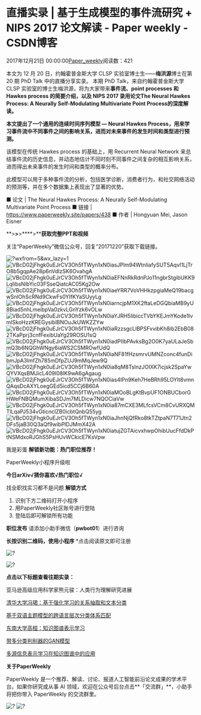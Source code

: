 
# 直播实录 | 基于生成模型的事件流研究 + NIPS 2017 论文解读 - Paper weekly - CSDN博客


2017年12月21日 00:00:00[Paper_weekly](https://me.csdn.net/c9Yv2cf9I06K2A9E)阅读数：421


本文为 12 月 20 日，约翰霍普金斯大学 CLSP 实验室博士生——**梅洪源**博士在第 20 期 PhD Talk 中的直播分享实录。
本期 PhD Talk，来自约翰霍普金斯大学 CLSP 实验室的博士生梅洪源，将为大家带来**事件流、point processes 和 Hawkes process 的简要介绍，以及 NIPS 2017 录用论文****The Neural Hawkes Process: A Neurally Self-Modulating Multivariate Point Process****的深度解读。**

**本文提出了一个通用的连续时间序列模型 — Neural Hawkes Process，用来学习事件流中不同事件之间的影响关系，进而对未来事件的发生时间和类型进行预测。**

该模型在传统 Hawkes process 的基础上，用 Recurrent Neural Network 来总结事件流的历史信息，并动态地估计不同时刻不同事件之间复杂的相互影响关系，进而得出未来事件的发生时间和类型的概率分布。

此模型可以用于多种事件流的分析，包括医学诊断，消费者行为，和社交网络活动的预测等，并在多个数据集上表现出了显著的优势。

■ 论文 | The Neural Hawkes Process: A Neurally Self-Modulating Multivariate Point Process
■ 链接 | https://www.paperweekly.site/papers/438
■ 作者 | Hongyuan Mei, Jason Eisner

**>****>****>****>****获取完整PPT和视频**

关注“PaperWeekly”微信公众号，回复“20171220”获取下载链接。

![?wxfrom=5&wx_lazy=1](https://ss.csdn.net/p?http://mmbiz.qpic.cn/mmbiz_jpg/VBcD02jFhgk0uEJrCV3Oh5fTWyn1xN0iaj5waZFCKic5OTeobtN4xMXRVN7U6ZibbpCBa9LzCFvODSKwiakiayU1MibA/?wxfrom=5&wx_lazy=1)
![VBcD02jFhgk0uEJrCV3Oh5fTWyn1xN0iasJPlm94WtnliafySUT5AqvI1LjTrO8b5gqpAe28p6nVdlzSK6OvahgA](https://ss.csdn.net/p?https://mmbiz.qpic.cn/mmbiz_jpg/VBcD02jFhgk0uEJrCV3Oh5fTWyn1xN0iasJPlm94WtnliafySUT5AqvI1LjTrO8b5gqpAe28p6nVdlzSK6OvahgA/)
![VBcD02jFhgk0uEJrCV3Oh5fTWyn1xN0iaEFNnRkRdnPJo11ngbrStgibUKK9LqIibsNibYic03FSseQiatcAC05Kg2Ow](https://ss.csdn.net/p?https://mmbiz.qpic.cn/mmbiz_jpg/VBcD02jFhgk0uEJrCV3Oh5fTWyn1xN0iaEFNnRkRdnPJo11ngbrStgibUKK9LqIibsNibYic03FSseQiatcAC05Kg2Ow/)
![VBcD02jFhgk0uEJrCV3Oh5fTWyn1xN0iaeYRR7VoVHHkzpgiaMeQ19bacgwSnlOhScRNd9CkwFs0YIfKYaSUyyLg](https://ss.csdn.net/p?https://mmbiz.qpic.cn/mmbiz_jpg/VBcD02jFhgk0uEJrCV3Oh5fTWyn1xN0iaeYRR7VoVHHkzpgiaMeQ19bacgwSnlOhScRNd9CkwFs0YIfKYaSUyyLg/)
![VBcD02jFhgk0uEJrCV3Oh5fTWyn1xN0iarncjpM1XK2ftaLeDGQbiaMB9yU8Biad5nhLmeibpVa0zkvLGnYzk6vOLw](https://ss.csdn.net/p?https://mmbiz.qpic.cn/mmbiz_jpg/VBcD02jFhgk0uEJrCV3Oh5fTWyn1xN0iarncjpM1XK2ftaLeDGQbiaMB9yU8Biad5nhLmeibpVa0zkvLGnYzk6vOLw/)
![VBcD02jFhgk0uEJrCV3Oh5fTWyn1xN0iaYJRH5libiccTVbYKEJmYKode1IvmISkoHzzKREGysiblBNOuJkUWKZZYw](https://ss.csdn.net/p?https://mmbiz.qpic.cn/mmbiz_jpg/VBcD02jFhgk0uEJrCV3Oh5fTWyn1xN0iaYJRH5libiccTVbYKEJmYKode1IvmISkoHzzKREGysiblBNOuJkUWKZZYw/)
![VBcD02jFhgk0uEJrCV3Oh5fTWyn1xN0iaRzzsgcLlBPSFvvibKh8ib2EbB082TKaPprj3cnfFexibUaYg29ROSU1sQ](https://ss.csdn.net/p?https://mmbiz.qpic.cn/mmbiz_jpg/VBcD02jFhgk0uEJrCV3Oh5fTWyn1xN0iaRzzsgcLlBPSFvvibKh8ib2EbB082TKaPprj3cnfFexibUaYg29ROSU1sQ/)
![VBcD02jFhgk0uEJrCV3Oh5fTWyn1xN0iadPIIbPAvksBg2O0K7yaULaJeSbmQ3b6NQGhWNgy6iaWS2CSMROwfUdQ](https://ss.csdn.net/p?https://mmbiz.qpic.cn/mmbiz_jpg/VBcD02jFhgk0uEJrCV3Oh5fTWyn1xN0iadPIIbPAvksBg2O0K7yaULaJeSbmQ3b6NQGhWNgy6iaWS2CSMROwfUdQ/)
![VBcD02jFhgk0uEJrCV3Oh5fTWyn1xN0iaNF81fHzsmrvUMNZconc4funDibmJpA3ImfZh785mDfpZUJ9mMqJew9Q](https://ss.csdn.net/p?https://mmbiz.qpic.cn/mmbiz_jpg/VBcD02jFhgk0uEJrCV3Oh5fTWyn1xN0iaNF81fHzsmrvUMNZconc4funDibmJpA3ImfZh785mDfpZUJ9mMqJew9Q/)
![VBcD02jFhgk0uEJrCV3Oh5fTWyn1xN0ia8qM8TslnzJOIXK7icjsk2SpaYwQYVXqsBMJicL409I08lK9wA6gAgaug](https://ss.csdn.net/p?https://mmbiz.qpic.cn/mmbiz_jpg/VBcD02jFhgk0uEJrCV3Oh5fTWyn1xN0ia8qM8TslnzJOIXK7icjsk2SpaYwQYVXqsBMJicL409I08lK9wA6gAgaug/)
![VBcD02jFhgk0uEJrCV3Oh5fTWyn1xN0ias4lPn9Keh7HeBRh95LOYlt8vmnQAqsDcAXYLoegGEd5icd5CCj6B60A](https://ss.csdn.net/p?https://mmbiz.qpic.cn/mmbiz_jpg/VBcD02jFhgk0uEJrCV3Oh5fTWyn1xN0ias4lPn9Keh7HeBRh95LOYlt8vmnQAqsDcAXYLoegGEd5icd5CCj6B60A/)
![VBcD02jFhgk0uEJrCV3Oh5fTWyn1xN0iaMOoBLgKtBvpUF1ONBUCborGHWeFNBQMumXibaSDJm7MLDicw7NQOCiaVw](https://ss.csdn.net/p?https://mmbiz.qpic.cn/mmbiz_jpg/VBcD02jFhgk0uEJrCV3Oh5fTWyn1xN0iaMOoBLgKtBvpUF1ONBUCborGHWeFNBQMumXibaSDJm7MLDicw7NQOCiaVw/)
![VBcD02jFhgk0uEJrCV3Oh5fTWyn1xN0ia87mCXE3MLfcsVCm8CvURXQMTlLqaPJ534vGticnclZB0icbtQnbQ55yg](https://ss.csdn.net/p?https://mmbiz.qpic.cn/mmbiz_jpg/VBcD02jFhgk0uEJrCV3Oh5fTWyn1xN0ia87mCXE3MLfcsVCm8CvURXQMTlLqaPJ534vGticnclZB0icbtQnbQ55yg/)
![VBcD02jFhgk0uEJrCV3Oh5fTWyn1xN0iaJhnNjQfRko8tkTZtpaN7T71Jtn2DFs5jaB30Q3aQf9wibPlDJMmX42A](https://ss.csdn.net/p?https://mmbiz.qpic.cn/mmbiz_jpg/VBcD02jFhgk0uEJrCV3Oh5fTWyn1xN0iaJhnNjQfRko8tkTZtpaN7T71Jtn2DFs5jaB30Q3aQf9wibPlDJMmX42A/)
![VBcD02jFhgk0uEJrCV3Oh5fTWyn1xN0iatujZGTAicvxhwpOhibUucFfdDkPtNSMdxoRJGhS5PsHUvWCkicE7KsVpw](https://ss.csdn.net/p?https://mmbiz.qpic.cn/mmbiz_jpg/VBcD02jFhgk0uEJrCV3Oh5fTWyn1xN0iatujZGTAicvxhwpOhibUucFfdDkPtNSMdxoRJGhS5PsHUvWCkicE7KsVpw/)

我是彩蛋
**解锁新功能：热门职位推荐！**

PaperWeekly小程序升级啦

**今日arXiv√猜你喜欢√****热门职位****√**

找全职找实习都不是问题
**解锁方式**
1. 识别下方二维码打开小程序
2. 用PaperWeekly社区账号进行登陆
3. 登陆后即可解锁所有功能

**职位发布**
请添加小助手微信（**pwbot01**）进行咨询

**长按识别二维码，使用小程序**
*点击阅读原文即可注册

![?](https://ss.csdn.net/p?http://mmbiz.qpic.cn/mmbiz_jpg/VBcD02jFhgnwLopkg177jgoQCbq2j2UJqSZOScYnsaSZf7ibXORdFOUEicycYycARG6V9pvHMyY7jYpdZFKpxcSQ/?)

![?](https://ss.csdn.net/p?http://mmbiz.qpic.cn/mmbiz_png/VBcD02jFhgmPEF4lW0pL5weJia5y4xhJbog2pIZZ3ZCgVUDynvus6rCzNKGAAAI6R8jaXTpYPISCMicpFegVdG0g/?)

**点击以下标题查看往期实录：**

亚马逊高级应用科学家熊元骏：人类行为理解研究进展

[清华大学冯珺：基于强化学习的关系抽取和文本分类](http://mp.weixin.qq.com/s?__biz=MzIwMTc4ODE0Mw==&mid=2247486440&idx=2&sn=d43b6799f62337ec19f405bed1cd0138&chksm=96e9d468a19e5d7ea1cd673045eaa57dd8f5bee49074b6ef0f4fc64558e4626a0461867b216b&scene=21#wechat_redirect)

[基于双语主题模型的跨语言层次分类体系匹配](http://mp.weixin.qq.com/s?__biz=MzIwMTc4ODE0Mw==&mid=2247485671&idx=2&sn=9ae43be03e1df26a7cfb527f051d58c2&chksm=96e9d767a19e5e71171e29b285b1e7b5de07b99c061422e21c0cfd78a99eca4c1a9c603a4109&scene=21#wechat_redirect)

[东南大学高桓：知识图谱表示学习](http://mp.weixin.qq.com/s?__biz=MzIwMTc4ODE0Mw==&mid=2247485556&idx=1&sn=13a34ca78f311ef25a0aa624d961c2be&chksm=96e9d7f4a19e5ee201941e9111a41ca1f2e0abe35ea33c425f62c8d793d3dbbd86bb6be2715c&scene=21#wechat_redirect)

[带多分类判别器的GAN模型](http://mp.weixin.qq.com/s?__biz=MzIwMTc4ODE0Mw==&mid=2247485307&idx=2&sn=a72494118454b6b96b18a77f7d7490d3&chksm=96e9d8fba19e51ed901cbabf7e57f54547b512fa48aef29ae7b4b9b0b69a341098cbec18365e&scene=21#wechat_redirect)

[多源信息表示学习在知识图谱中的应用](http://mp.weixin.qq.com/s?__biz=MzIwMTc4ODE0Mw==&mid=2247485102&idx=1&sn=29737d564157a12a80dda3dcfc8a19fd&chksm=96e9d92ea19e5038a57e5fca0a103701f6129edbd51d331445a6beba49a53e1a8da00e831ca8&scene=21#wechat_redirect)

**关于PaperWeekly**

PaperWeekly 是一个推荐、解读、讨论、报道人工智能前沿论文成果的学术平台。如果你研究或从事 AI 领域，欢迎在公众号后台点击**「交流群」**，小助手将把你带入 PaperWeekly 的交流群里。

![?](https://ss.csdn.net/p?https://mmbiz.qpic.cn/mmbiz_gif/VBcD02jFhgkXb8A1kiafKxib8NXiaPMU8mQvRWVBtFNic4G5b5GDD7YdwrsCAicOc8kp5tdEOU3x7ufnleSbKkiaj5Dg/?)
![?](https://ss.csdn.net/p?https://mmbiz.qpic.cn/mmbiz_gif/ePTzepwoNWPuSZ5SBgtleovKV97Gn4cIicAMa4kDTwWw586xyoZVfJn4gWZ7nv4krxKxVjZQ8wWmI1iba4HCia8bg/?)


